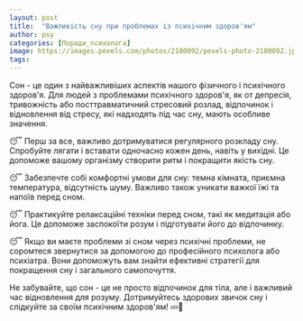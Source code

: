 ```yaml
---
layout: post
title:  "Важливість сну при проблемах із психічним здоров'ям"
author: psy
categories: [Поради_психолога]
image: https://images.pexels.com/photos/2180092/pexels-photo-2180092.jpeg?auto=compress&cs=tinysrgb&fit=crop&h=627&w=1200
tags: 
---
```


Сон - це один з найважливіших аспектів нашого фізичного і психічного здоров'я. Для людей з проблемами психічного здоров'я, як от депресія, тривожність або посттравматичний стресовий розлад, відпочинок і відновлення від стресу, які надходять під час сну, мають особливе значення. 

😴 Перш за все, важливо дотримуватися регулярного розкладу сну. Спробуйте лягати і вставати одночасно кожен день, навіть у вихідні. Це допоможе вашому організму створити ритм і покращити якість сну.

😴 Забезпечте собі комфортні умови для сну: темна кімната, приємна температура, відсутність шуму. Важливо також уникати важкої їжі та напоїв перед сном.

😴 Практикуйте релаксаційні техніки перед сном, такі як медитація або йога. Це допоможе заспокоїти розум і підготувати його до відпочинку.

😴 Якщо ви маєте проблеми зі сном через психічні проблеми, не соромтеся звернутися за допомогою до професійного психолога або психіатра. Вони допоможуть вам знайти ефективні стратегії для покращення сну і загального самопочуття.

Не забувайте, що сон - це не просто відпочинок для тіла, але і важливий час відновлення для розуму. Дотримуйтесь здорових звичок сну і слідкуйте за своїм психічним здоров'ям! 💤🌙


